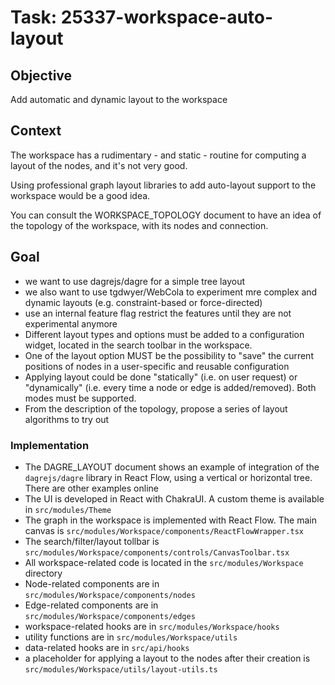 # Task: 25337-workspace-auto-layout

## Objective

Add automatic and dynamic layout to the workspace

## Context

The workspace has a rudimentary - and static - routine for computing a layout of the nodes, and it's not very good.

Using professional graph layout libraries to add auto-layout support to the workspace would be a good idea.

You can consult the WORKSPACE_TOPOLOGY document to have an idea of the topology of the workspace, with its nodes and connection.

## Goal

- we want to use dagrejs/dagre for a simple tree layout
- we also want to use tgdwyer/WebCola to experiment mre complex and dynamic layouts (e.g. constraint-based or force-directed)
- use an internal feature flag restrict the features until they are not experimental anymore
- Different layout types and options must be added to a configuration widget, located in the search toolbar in the workspace.
- One of the layout option MUST be the possibility to "save" the current positions of nodes in a user-specific and reusable configuration
- Applying layout could be done "statically" (i.e. on user request) or "dynamically" (i.e. every time a node or edge is added/removed). Both modes must be supported.
- From the description of the topology, propose a series of layout algorithms to try out

### Implementation

- The DAGRE_LAYOUT document shows an example of integration of the `dagrejs/dagre` library in React Flow, using a vertical or horizontal tree. There are other examples online
- The UI is developed in React with ChakraUI. A custom theme is available in `src/modules/Theme`
- The graph in the workspace is implemented with React Flow. The main canvas is `src/modules/Workspace/components/ReactFlowWrapper.tsx`
- The search/filter/layout tollbar is `src/modules/Workspace/components/controls/CanvasToolbar.tsx`
- All workspace-related code is located in the `src/modules/Workspace` directory
- Node-related components are in `src/modules/Workspace/components/nodes`
- Edge-related components are in `src/modules/Workspace/components/edges`
- workspace-related hooks are in `src/modules/Workspace/hooks`
- utility functions are in `src/modules/Workspace/utils`
- data-related hooks are in `src/api/hooks`
- a placeholder for applying a layout to the nodes after their creation is `src/modules/Workspace/utils/layout-utils.ts`
